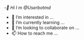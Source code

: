 -*👋 Hi I m @Userbotmd*
- 👀 I’m interested in ...
- 🌱 I’m currently learning ...
- 💞️ I’m looking to collaborate on ...
- 📫 How to reach me ...

<!---
Userbotmd/Userbotmd is a ✨ special ✨ repository because its `README.md` (this file) appears on your GitHub profile.
You can click the Preview link to take a look at your changes.
--->
